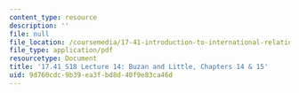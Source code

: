 ```yaml
---
content_type: resource
description: ''
file: null
file_location: /coursemedia/17-41-introduction-to-international-relations-spring-2018/9d760cdc9b39ea3fbd8d40f9e83ca46d_MIT17_41S18_lec14.pdf
file_type: application/pdf
resourcetype: Document
title: '17.41_S18 Lecture 14: Buzan and Little, Chapters 14 & 15'
uid: 9d760cdc-9b39-ea3f-bd8d-40f9e83ca46d
---
```

